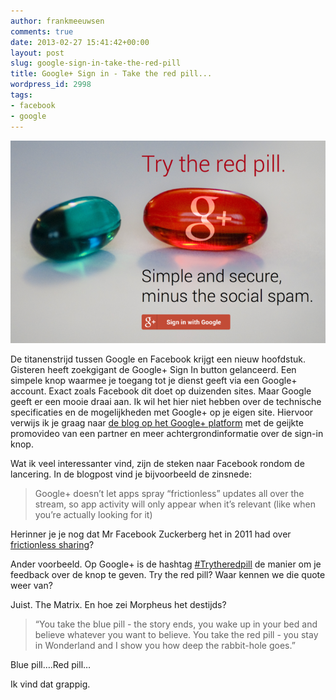 ```yaml
---
author: frankmeeuwsen
comments: true
date: 2013-02-27 15:41:42+00:00
layout: post
slug: google-sign-in-take-the-red-pill
title: Google+ Sign in - Take the red pill...
wordpress_id: 2998
tags:
- facebook
- google
---
```


![trytheredpill](../images/uploadimages/trytheredpill-e1361979577868.png)

De titanenstrijd tussen Google en Facebook krijgt een nieuw hoofdstuk. Gisteren heeft zoekgigant de Google+ Sign In button gelanceerd. Een simpele knop waarmee je toegang tot je dienst geeft via een Google+ account. Exact zoals Facebook dit doet op duizenden sites. Maar Google geeft er een mooie draai aan. Ik wil het hier niet hebben over de technische specificaties en de mogelijkheden met Google+ op je eigen site. Hiervoor verwijs ik je graag naar [de blog op het Google+ platform](http://googleplusplatform.blogspot.nl/2013/02/google-plus-sign-in.html) met de geijkte promovideo van een partner en meer achtergrondinformatie over de sign-in knop.

Wat ik veel interessanter vind, zijn de steken naar Facebook rondom de lancering. In de blogpost vind je bijvoorbeeld de zinsnede:


<blockquote>Google+ doesn’t let apps spray “frictionless” updates all over the stream, so app activity will only appear when it’s relevant (like when you’re actually looking for it)</blockquote>


Herinner je je nog dat Mr Facebook Zuckerberg het in 2011 had over [frictionless sharing](http://gigaom.com/2011/09/30/why-facebooks-frictionless-sharing-is-the-future/)?

Ander voorbeeld. Op Google+ is de hashtag [#Trytheredpill](https://plus.google.com/u/0/s/%23TryTheRedPill) de manier om je feedback over de knop te geven. Try the red pill? Waar kennen we die quote weer van?

Juist. The Matrix. En hoe zei Morpheus het destijds?


<blockquote>“You take the blue pill - the story ends, you wake up in your bed and believe whatever you want to believe. You take the red pill - you stay in Wonderland and I show you how deep the rabbit-hole goes.”</blockquote>


Blue pill….Red pill…

Ik vind dat grappig.
